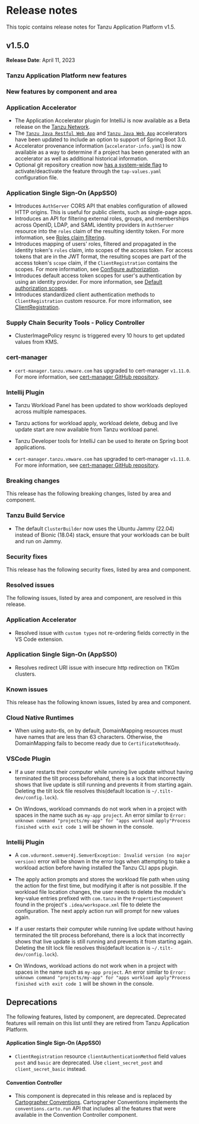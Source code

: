 # Release notes

This topic contains release notes for Tanzu Application Platform v1.5.

## <a id='1-5-0'></a> v1.5.0

**Release Date**: April 11, 2023

### <a id="1-5-0-tap-new-features"></a> Tanzu Application Platform new features

### <a id='1-5-0-new-component-features'></a> New features by component and area

### <a id='1-5-0-app-accelerator-new-features'></a> Application Accelerator
- The Application Accelerator plugin for IntelliJ is now available as a Beta release on the [Tanzu Network](https://network.tanzu.vmware.com/products/tanzu-application-platform/).
- The [`Tanzu Java Restful Web App`](https://github.com/vmware-tanzu/application-accelerator-samples/tree/main/java-rest-service) and [`Tanzu Java Web App`](https://github.com/vmware-tanzu/application-accelerator-samples/tree/main/tanzu-java-web-app) accelerators have been updated to include an option to support of Spring Boot 3.0.
- Accelerator provenance information (`accelerator-info.yaml`) is now available as a way to determine if a project has been generated with an accelerator as well as additional historical information.
- Optional git repository creation now [has a system-wide flag](./tap-gui/plugins/application-accelerator-git-repo.hbs.md#deactiv-git-repo-creation) to activate/deactivate the feature through the `tap-values.yaml` configuration file.

### <a id='1-5-0-appsso-new-features'></a> Application Single Sign-On (AppSSO)

- Introduces `AuthServer` CORS API that enables configuration of allowed HTTP origins.
  This is useful for public clients, such as single-page apps.
- Introduces an API for filtering external roles, groups, and memberships across OpenID, LDAP, and SAML identity providers
  in `AuthServer` resource into the `roles` claim of the resulting identity
  token. For more information, see [Roles claim filtering](app-sso/service-operators/identity-providers.hbs.md#roles-filters).
- Introduces mapping of users' roles, filtered and propagated in the identity
  token's `roles` claim, into scopes of the access token. For access tokens that are in the JWT format, the resulting
  scopes are part of the access token's `scope` claim, if the `ClientRegistration` contains the
  scopes. For more information, see [Configure authorization](app-sso/service-operators/configure-authorization.hbs.md).
- Introduces default access token scopes for user's authentication by using an identity
  provider. For more information, see [Default authorization scopes](app-sso/service-operators/configure-authorization.hbs.md#default-scopes).
- Introduces standardized client authentication methods to `ClientRegistration` custom resource.
  For more information, see [ClientRegistration](app-sso/crds/clientregistration.hbs.md).

### <a id='1-5-0-scst-policy-new-features'></a> Supply Chain Security Tools - Policy Controller

- ClusterImagePolicy resync is triggered every 10 hours to get updated values from KMS.

### <a id='1-5-0-cert-manager-ncf'></a> cert-manager

- `cert-manager.tanzu.vmware.com` has upgraded to cert-manager `v1.11.0`.
For more information, see [cert-manager GitHub repository](https://github.com/cert-manager/cert-manager/releases/tag/v1.11.0).

### <a id='1-5-0-intellij-plugin-ncf'></a> Intellij Plugin

- Tanzu Workload Panel has been updated to show workloads deployed across multiple namespaces.
- Tanzu actions for workload apply, workload delete, debug and live update start are now available from Tanzu workload panel.
- Tanzu Developer tools for IntelliJ can be used to iterate on Spring boot applications.

- `cert-manager.tanzu.vmware.com` has upgraded to cert-manager `v1.11.0`.
For more information, see [cert-manager GitHub repository](https://github.com/cert-manager/cert-manager/releases/tag/v1.11.0).

### <a id='1-5-0-breaking-changes'></a> Breaking changes

This release has the following breaking changes, listed by area and component.

### <a id='1-5-0-tbs-bc'></a> Tanzu Build Service

- The default `ClusterBuilder` now uses the Ubuntu Jammy (22.04) instead of Bionic (18.04) stack,
ensure that your workloads can be built and run on Jammy.

### <a id='1-5-0-security-fixes'></a> Security fixes

This release has the following security fixes, listed by area and component.

### <a id='1-5-0-resolved-issues'></a> Resolved issues

The following issues, listed by area and component, are resolved in this release.

### <a id='1-5-0-app-accelerator-resolved-issues'></a> Application Accelerator

* Resolved issue with `custom types` not re-ordering fields correctly in the VS Code extension.

### <a id='1-5-0-appsso-resolved-issues'></a> Application Single Sign-On (AppSSO)

- Resolves redirect URI issue with insecure http redirection on TKGm clusters.

### <a id='1-5-0-known-issues'></a> Known issues

This release has the following known issues, listed by area and component.

### <a id='1-5-0-cnrs-ki'></a> Cloud Native Runtimes

- When using auto-tls, on by default, DomainMapping resources must have names that are less than 63 characters. Otherwise, the DomainMapping fails to become ready due to `CertificateNotReady`.

### <a id='1-5-0-vscode-plugin-ki'></a> VSCode Plugin

- If a user restarts their computer while running live update without having terminated the tilt process beforehand, there is a lock that incorrectly shows that live update is still running and prevents it from starting again. Deleting the tilt lock file resolves this(default location is `~/.tilt-dev/config.lock`).

- On Windows, workload commands do not work when in a project with spaces in the name such as `my-app project`. An error similar to `Error: unknown command "projects/my-app" for "apps workload apply"Process finished with exit code 1` will be shown in the console.

### <a id='1-5-0-intellij-plugin-ki'></a> Intellij Plugin

- A `com.vdurmont.semver4j.SemverException: Invalid version (no major version)` error will be shown in the error logs when attempting to take a workload action before having installed the Tanzu CLI apps plugin.

- The apply action prompts and stores the workload file path when using the action for the first time, but modifying it after is not possible. If the workload file location changes, the user needs to delete the module's key-value entries prefixed with `com.tanzu` in the `PropertiesComponent` found in the project's `.idea/workspace.xml` file to delete the configuration. The next apply action run will prompt for new values again.

- If a user restarts their computer while running live update without having terminated the tilt process beforehand, there is a lock that incorrectly shows that live update is still running and prevents it from starting again. Deleting the tilt lock file resolves this(default location is `~/.tilt-dev/config.lock`).

- On Windows, workload actions do not work when in a project with spaces in the name such as `my-app project`. An error similar to `Error: unknown command "projects/my-app" for "apps workload apply"Process finished with exit code 1` will be shown in the console.

## <a id='1-5-0-deprecations'></a> Deprecations

The following features, listed by component, are deprecated.
Deprecated features will remain on this list until they are retired from Tanzu Application Platform.

#### <a id='1-5-0-appsso-deprecations'></a> Application Single Sign-On (AppSSO)

- `ClientRegistration` resource `clientAuthenticationMethod` field values `post` and `basic` are deprecated.
Use `client_secret_post` and `client_secret_basic` instead.

#### <a id='1-5-0-convention-controller-dp'></a> Convention Controller

- This component is deprecated in this release and is replaced by [Cartographer Conventions](https://github.com/vmware-tanzu/cartographer-conventions). Cartographer Conventions implements the `conventions.carto.run` API that includes all the features that were available in the Convention Controller component.
